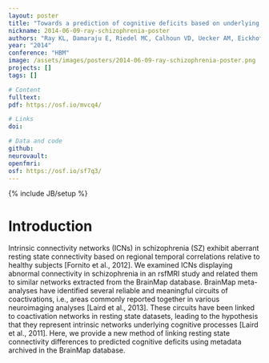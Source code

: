 ```yaml
---
layout: poster
title: "Towards a prediction of cognitive deficits based on underlying connectivity differences in schizophrenia"
nickname: 2014-06-09-ray-schizophrenia-poster
authors: "Ray KL, Damaraju E, Riedel MC, Calhoun VD, Uecker AM, Eickhoff SB, Fox PT, Turner JA, Laird AR"
year: "2014"
conference: "HBM"
image: /assets/images/posters/2014-06-09-ray-schizophrenia-poster.png
projects: []
tags: []

# Content
fulltext:
pdf: https://osf.io/mvcq4/

# Links
doi:

# Data and code
github:
neurovault:
openfmri:
osf: https://osf.io/sf7q3/
---
```

{% include JB/setup %}

# Introduction

Intrinsic connectivity networks (ICNs) in schizophrenia (SZ) exhibit aberrant resting state connectivity based on regional temporal correlations relative to healthy subjects [Fornito et al., 2012]. We examined ICNs displaying abnormal connectivity in schizophrenia in an rsfMRI study and related them to similar networks extracted from the BrainMap database. BrainMap meta-analyses have identified several reliable and meaningful circuits of coactivations, i.e., areas commonly reported together in various neuroimaging analyses [Laird et al., 2013]. These circuits have been linked to coactivation networks in resting state datasets, leading to the hypothesis that they represent intrinsic networks underlying cognitive processes [Laird et al., 2011]. Here, we provide a new method of linking resting state connectivity differences to predicted cognitive deficits using metadata archived in the BrainMap database.
